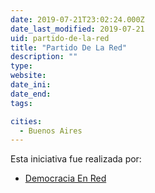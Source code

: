 ```yaml
---
date: 2019-07-21T23:02:24.000Z
date_last_modified: 2019-07-21
uid: partido-de-la-red
title: "Partido De La Red"
description: ""
type: 
website: 
date_ini: 
date_end: 
tags:

cities: 
  - Buenos Aires
---
```


Esta iniciativa fue realizada por:

- [Democracia En Red](/organizaciones/democracia-en-red)
